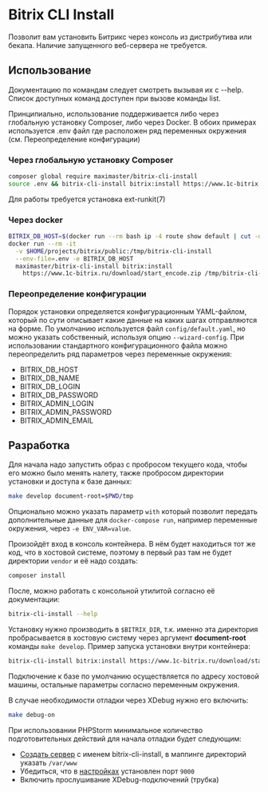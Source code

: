 # Bitrix CLI Install

Позволит вам установить Битрикс через консоль из дистрибутива или бекапа. Наличие запущенного веб-сервера не требуется.

## Использование

Документацию по командам следует смотреть вызывая их с --help. Список доступных команд доступен при вызове команды list.

Принципиально, использование поддерживается либо через глобальную установку Composer, либо через Docker. 
В обоих примерах используется .env файл где расположен ряд переменных окружения (см. Переопределение конфигурации)

### Через глобальную установку Composer

```bash
composer global require maximaster/bitrix-cli-install
source .env && bitrix-cli-install bitrix:install https://www.1c-bitrix.ru/download/start_encode.zip ~/projects/bitrix/public
```

Для работы требуется установка ext-runkit(7)

### Через docker

```bash
BITRIX_DB_HOST=$(docker run --rm bash ip -4 route show default | cut -d" " -f3)   \
docker run --rm -it                                                               \
  -v $HOME/projects/bitrix/public:/tmp/bitrix-cli-install                         \
  --env-file=.env -e BITRIX_DB_HOST                                               \
  maximaster/bitrix-cli-install bitrix:install                                    \
    https://www.1c-bitrix.ru/download/start_encode.zip /tmp/bitrix-cli-install
```

### Переопределение конфигурации

Порядок установки определяется конфигурационным YAML-файлом, который по сути описывает какие данные на каких шагах
отправляются на форме. По умолчанию используется файл `config/default.yaml`, но можно указать собственный, используя
опцию `--wizard-config`. При использовании стандартного конфигурационного файла можно переопределить ряд параметров
через переменные окружения:

* BITRIX_DB_HOST
* BITRIX_DB_NAME
* BITRIX_DB_LOGIN
* BITRIX_DB_PASSWORD
* BITRIX_ADMIN_LOGIN
* BITRIX_ADMIN_PASSWORD
* BITRIX_ADMIN_EMAIL

## Разработка

Для начала надо запустить образ с пробросом текущего кода, чтобы его можно было менять налету, также пробросом
директории установки и доступа к базе данных:

```bash
make develop document-root=$PWD/tmp
```

Опционально можно указать параметр `with` который позволит передать дополнительные данные для `docker-compose run`,
например переменные окружения, через `-e ENV_VAR=value`.

Произойдёт вход в консоль контейнера. В нём будет находиться тот же код, что в хостовой системе, поэтому в первый раз
там не будет директории `vendor` и её надо создать:

```bash
composer install
```

После, можно работать с консольной утилитой согласно её документации:

```bash
bitrix-cli-install --help
```

Установку нужно производить в `$BITRIX_DIR`, т.к. именно эта директория пробрасывается в хостовую систему через аргумент
**document-root** команды `make develop`. Пример запуска установки внутри контейнера:

```bash
bitrix-cli-install bitrix:install https://www.1c-bitrix.ru/download/start_encode.zip $BITRIX_DIR
```

Подключение к базе по умолчанию осуществляется по адресу хостовой машины, остальные параметры согласно переменным
окружения.

В случае необходимости отладки через XDebug нужно его включить:

```bash
make debug-on
```

При использовании PHPStorm минимальное количество подготовительных действий для начала отладки будет следующим:

* [Создать сервер](jetbrains://PhpStorm/settings?name=Languages+%26+Frameworks--PHP--Servers) с именем
  bitrix-cli-install, в маппинге директорий указать `/var/www`
* Убедиться, что в [настройках](jetbrains://PhpStorm/settings?name=Languages+%26+Frameworks--PHP--Debug) установлен порт
  `9000`
* Включить прослушивание XDebug-подключений (трубка)
